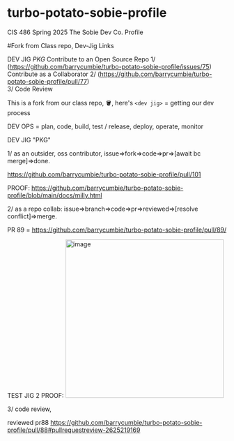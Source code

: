 # turbo-potato-sobie-profile
CIS 486 Spring 2025 The Sobie Dev Co. Profile 

#Fork from Class repo, Dev-Jig Links

DEV JIG *PKG* 
Contribute to an Open Source Repo
1/ (https://github.com/barrycumbie/turbo-potato-sobie-profile/issues/75) 
<br>
Contribute as a Collaborator
2/ (https://github.com/barrycumbie/turbo-potato-sobie-profile/pull/77)
<br>
3/ Code Review
<br>

This is a fork from our class repo, 🪣, here's `<dev jig>` = getting our dev process

DEV OPS = plan, code, build, test / release, deploy, operate, monitor

DEV JIG "PKG"

1/ as an outsider, oss contributor, issue=>fork=>code=>pr=>[await bc merge]=>done.

https://github.com/barrycumbie/turbo-potato-sobie-profile/pull/101

PROOF: https://github.com/barrycumbie/turbo-potato-sobie-profile/blob/main/docs/milly.html

2/ as a repo collab: issue=>branch=>code=>pr=>reviewed=>[resolve conflict]=>merge.

PR 89 = https://github.com/barrycumbie/turbo-potato-sobie-profile/pull/89/

TEST JIG 2 PROOF:
<img width="363" alt="image" src="https://github.com/user-attachments/assets/1fdd19c6-c8df-4889-a0bc-060082c0cdd6" />



3/ code review, 

reviewed pr88 https://github.com/barrycumbie/turbo-potato-sobie-profile/pull/88#pullrequestreview-2625219169

